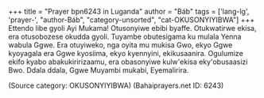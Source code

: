 +++
title = "Prayer bpn6243 in Luganda"
author = "Báb"
tags = ['lang-lg', 'prayer-', "author-Báb", "category-unsorted", "cat-OKUSONYIYIBWA"]
+++
Ettendo libe gyoli Ayi Mukama!  Otusonyiwe ebibi byaffe.  Otukwatirwe ekisa, era otusobozese okudda gyoli.  Tuyambe obutesigama ku mulala Yenna wabula Ggwe.  Era otuyiweko, nga oyita mu mukisa Gwo, ekyo Ggwe kyoyagala era Ggwe kyosiima, ekyo kyennyini, ekikusaanira.  Ogulumize ekifo kyabo abakukiririzaamu, era obasonyiwe kulw'ekisa eky'obusaasizi Bwo.
Ddala ddala, Ggwe Muyambi mukabi, Eyemalirira.

(Source category: OKUSONYIYIBWA)
(Bahaiprayers.net ID: 6243)
